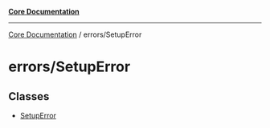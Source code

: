 [**Core Documentation**](../../README.md)

***

[Core Documentation](../../README.md) / errors/SetupError

# errors/SetupError

## Classes

- [SetupError](classes/SetupError.md)
